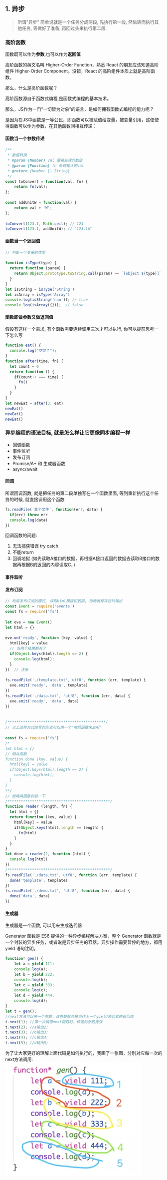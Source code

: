## 1. 异步

> 所谓"异步" 简单说就是一个任务分成两段, 先执行第一段, 然后转而执行其他任务, 等做好了准备, 再回过头来执行第二段.



### 高阶函数
函数既可以作为**参数**,也可以作为**返回值**

高阶函数的英文名叫 Higher-Order Function，熟悉 React 的朋友应该知道高阶组件 Higher-Order Component。没错，React 的高阶组件本质上就是高阶函数。

那么，什么是高阶函数呢？

高阶函数源自于函数式编程,是函数式编程的基本技术。

那么，JS作为一门“一切皆为对象”的语言，是如何拥有函数式编程的能力呢？

是因为在JS中函数是一等公民，即函数可以被赋值给变量，被变量引用，这便使得函数可以作为参数，在其他函数间相互传递：

#### 函数当一个参数传递
```js
/** 
 * 数值转换
 * @param {Number} val 要被处理的数值
 * @param {Function} fn 处理输入的val
 * @return {Number || String}
 */
const toConvert = function(val, fn) {
    return fn(val);
};

const addUnitW = function(val) {
    return val + 'W';
};

toConvert(123.1, Math.ceil); // 124
toConvert(123.1, addUnitW); // "123.1W"
```
#### 函数当一个返回值
```js
// 判断一个变量的类型

function isType(type) {
  return function (param) {
    return Object.prototype.toString.call(param) == `[object ${type}]`
  }
}
let isString = isType('String')
let isArray = isType('Array')
console.log(isString('nan')); // true
console.log(isArray({}));  // false
```
#### 函数即做参数又做返回值
假设有这样一个需求, 有个函数需要连续调用三次才可以执行, 你可以提前思考一下怎么写
```js
function eat() {
  console.log("吃完了");
}
function after(time, fn) {
  let count = 0
  return function () {
    if(count++ === time) {
      fn()
    }
  }
}
let newEat = after(3, eat)
newEat()
newEat()
newEat()
```
### 异步编程的语法目标, 就是怎么样让它更像同步编程一样

* 回调函数
* 事件监听
* 发布订阅
* Promise/A+ 和 生成器函数
* async/await

#### 回调
所谓回调函数, 就是把任务的第二段单独写在一个函数里面, 等到重新执行这个任务的时候, 就直接调用这个函数

```js
fs.readFile('某个文件', function(err, data) {
  if(err) throw err
  console.log(data)
})
```
回调函数的问题:

1. 无法捕获错误 try catch
2. 不能return
3. 回调地狱 (如先读取A接口的数据，再根据A接口返回的数据去读取B接口的数据再根据B的返回的内容读取C..)

#### 事件监听


#### 发布订阅

```js
// 利用发布订阅的模式, 读取html模板和数据, 当两者都存在时输出
const Event = require('events')
const fs = require('fs')

let eve = new Event()
let html = {}

eve.on('ready', function (key, value) {
  html[key] = value
  // 当两个结果都有了
  if(Object.keys(html).length == 2) {
    console.log(html);
  }
})  // 注册

fs.readFile('./template.txt','utf8', function (err, template) {
  eve.emit('ready', 'data', template)
})
fs.readFile('./data.txt', 'utf8', function (err, data) {
  eve.emit('ready', 'data', data)
})


/********************************************/
// 以上这样方式简写的形式可以用一个"哨兵函数来监听"

const fs = require('fs')
/*
let html = {}
// 哨兵函数
function done (key, value) {
  html[key] = value
  if(Object.keys(html).length == 2) {
    console.log(html);
  }
}
**/
// 给哨兵函数封装一下
/**********************************************/
function reader (length, fn) {
  let html = {}
  return function (key, value) {
    html[key] = value
    if(Object.keys(html).length == length) {
      fn(html)
    }
  }
}
let done = reader(2, function (html) {
  console.log(html)
})
/**********************************************/
fs.readFile('./data.txt','utf8', function (err, template) {
  done('template', template)
})
fs.readFile('./demo.txt', 'utf8', function (err, data) {
  done('data', data)
})
```



#### 生成器

生成器是一个函数, 可以用来生成迭代器

Generator 函数是 ES6 提供的一种异步编程解决方案，整个 Generator 函数就是一个封装的异步任务，或者说是异步任务的容器。异步操作需要暂停的地方，都用 yield 语句注明。

```js
function* gen() {
    let a = yield 111;
    console.log(a);
    let b = yield 222;
    console.log(b);
    let c = yield 333;
    console.log(c);
    let d = yield 444;
    console.log(d);
}
let t = gen();
//next方法可以带一个参数，该参数就会被当作上一个yield表达式的返回值
t.next(1); //第一次调用next函数时，传递的参数无效
t.next(2); //a输出2;
t.next(3); //b输出3; 
t.next(4); //c输出4;
t.next(5); //d输出5;
```
为了让大家更好的理解上面代码是如何执行的，我画了一张图，分别对应每一次的next方法调用:
![Snipaste_2019-09-25_15-23-40](./img/Snipaste_2019-09-25_15-23-40.png)



